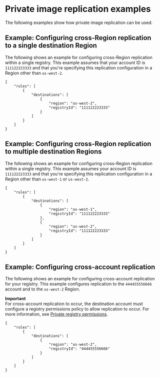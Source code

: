 # Private image replication examples<a name="registry-settings-examples"></a>

The following examples show how private image replication can be used\.

## Example: Configuring cross\-Region replication to a single destination Region<a name="registry-settings-examples-crr-single"></a>

The following shows an example for configuring cross\-Region replication within a single registry\. This example assumes that your account ID is `111122223333` and that you're specifying this replication configuration in a Region other than `us-west-2`\.

```
{
    "rules": [
        {
            "destinations": [
                {
                    "region": "us-west-2",
                    "registryId": "111122223333"
                }
            ]
        }
    ]
}
```

## Example: Configuring cross\-Region replication to multiple destination Regions<a name="registry-settings-examples-crr-multiple"></a>

The following shows an example for configuring cross\-Region replication within a single registry\. This example assumes your account ID is `111122223333` and that you're specifying this replication configuration in a Region other than `us-west-1` or `us-west-2`\.

```
{
    "rules": [
        {
            "destinations": [
                {
                    "region": "us-west-1",
                    "registryId": "111122223333"
                },
                {
                    "region": "us-west-2",
                    "registryId": "111122223333"
                }
            ]
        }
    ]
}
```

## Example: Configuring cross\-account replication<a name="registry-settings-examples-crossaccount"></a>

The following shows an example for configuring cross\-account replication for your registry\. This example configures replication to the `444455556666` account and to the `us-west-2` Region\.

**Important**  
For cross\-account replication to occur, the destination account must configure a registry permissions policy to allow replication to occur\. For more information, see [Private registry permissions](registry-permissions.md)\.

```
{
    "rules": [
        {
            "destinations": [
                {
                    "region": "us-west-2",
                    "registryId": "444455556666"
                }
            ]
        }
    ]
}
```